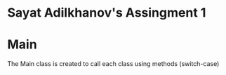 # Sayat Adilkhanov's Assingment 1

# Main

The Main class is created to call each class using methods (switch-case)
